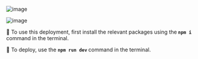 ![image](https://github.com/user-attachments/assets/7fa80fbd-92be-47c6-9393-38a336de23b5)
<br/>


![image](https://github.com/user-attachments/assets/babd57d5-1d32-4244-bc25-f706e344bd30)
<br/>

📝 To use this deployment, first install the relevant packages using the<strong> `` npm i `` </strong>command in the terminal.

📝 To deploy, use the <strong> ``npm run dev`` </strong> command in the terminal.



